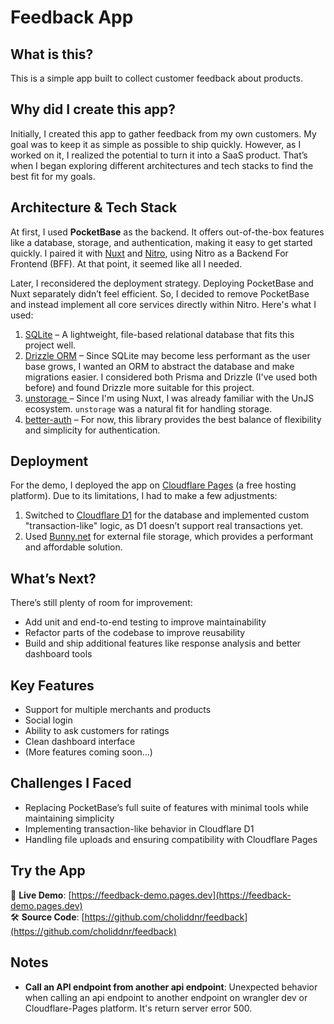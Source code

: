# Feedback App

## What is this?

This is a simple app built to collect customer feedback about products.

## Why did I create this app?

Initially, I created this app to gather feedback from my own customers. My goal was to keep it as simple as possible to ship quickly. However, as I worked on it, I realized the potential to turn it into a SaaS product. That’s when I began exploring different architectures and tech stacks to find the best fit for my goals.

## Architecture & Tech Stack

At first, I used **PocketBase** as the backend. It offers out-of-the-box features like a database, storage, and authentication, making it easy to get started quickly. I paired it with [Nuxt](https://nuxt.com/) and [Nitro](https://nitro.build/), using Nitro as a Backend For Frontend (BFF). At that point, it seemed like all I needed.

Later, I reconsidered the deployment strategy. Deploying PocketBase and Nuxt separately didn’t feel efficient. So, I decided to remove PocketBase and instead implement all core services directly within Nitro. Here's what I used:

1.  [SQLite](https://github.com/WiseLibs/better-sqlite3) – A lightweight, file-based relational database that fits this project well.
2.  [Drizzle ORM](https://orm.drizzle.team/) – Since SQLite may become less performant as the user base grows, I wanted an ORM to abstract the database and make migrations easier. I considered both Prisma and Drizzle (I've used both before) and found Drizzle more suitable for this project.
3.  [unstorage ](https://unstorage.unjs.io/) – Since I'm using Nuxt, I was already familiar with the UnJS ecosystem. `unstorage` was a natural fit for handling storage.
4.  [better-auth](https://www.better-auth.com/) – For now, this library provides the best balance of flexibility and simplicity for authentication.

## Deployment

For the demo, I deployed the app on [Cloudflare Pages](https://pages.cloudflare.com/) (a free hosting platform). Due to its limitations, I had to make a few adjustments:

1. Switched to [Cloudflare D1](https://developers.cloudflare.com/d1/) for the database and implemented custom "transaction-like" logic, as D1 doesn’t support real transactions yet.
2. Used [Bunny.net](https://bunny.net/) for external file storage, which provides a performant and affordable solution.

## What’s Next?

There’s still plenty of room for improvement:

- Add unit and end-to-end testing to improve maintainability
- Refactor parts of the codebase to improve reusability
- Build and ship additional features like response analysis and better dashboard tools

## Key Features

- Support for multiple merchants and products
- Social login
- Ability to ask customers for ratings
- Clean dashboard interface
- (More features coming soon…)

## Challenges I Faced

- Replacing PocketBase’s full suite of features with minimal tools while maintaining simplicity
- Implementing transaction-like behavior in Cloudflare D1
- Handling file uploads and ensuring compatibility with Cloudflare Pages

## Try the App

🧪 **Live Demo**: [https://feedback-demo.pages.dev](https://feedback-demo.pages.dev)  
🛠️ **Source Code**: [https://github.com/choliddnr/feedback](https://github.com/choliddnr/feedback)

## Notes

- **Call an API endpoint from another api endpoint**: Unexpected behavior when calling an api endpoint to another endpoint on wrangler dev or Cloudflare-Pages platform. It's return server error 500.
